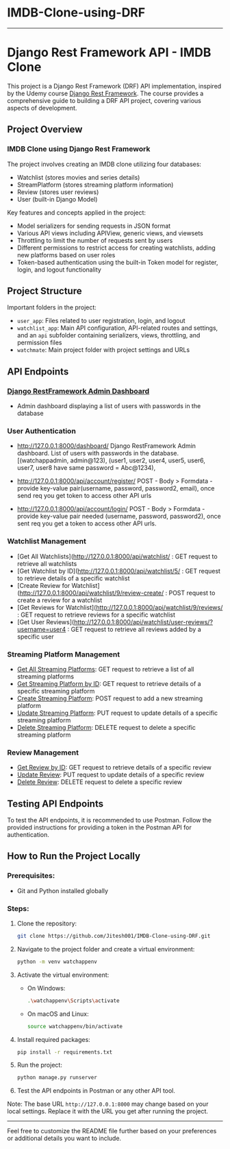 # IMDB-Clone-using-DRF
---

# Django Rest Framework API - IMDB Clone

This project is a Django Rest Framework (DRF) API implementation, inspired by the Udemy course [Django Rest Framework](https://www.udemy.com/course/django-rest-framework/). The course provides a comprehensive guide to building a DRF API project, covering various aspects of development.

## Project Overview

### IMDB Clone using Django Rest Framework

The project involves creating an IMDB clone utilizing four databases:

- Watchlist (stores movies and series details)
- StreamPlatform (stores streaming platform information)
- Review (stores user reviews)
- User (built-in Django Model)

Key features and concepts applied in the project:

- Model serializers for sending requests in JSON format
- Various API views including APIView, generic views, and viewsets
- Throttling to limit the number of requests sent by users
- Different permissions to restrict access for creating watchlists, adding new platforms based on user roles
- Token-based authentication using the built-in Token model for register, login, and logout functionality

## Project Structure

Important folders in the project:

- `user_app`: Files related to user registration, login, and logout
- `watchlist_app`: Main API configuration, API-related routes and settings, and an `api` subfolder containing serializers, views, throttling, and permission files
- `watchmate`: Main project folder with project settings and URLs

## API Endpoints

### [Django RestFramework Admin Dashboard](http://127.0.0.1:8000/dashboard/)

- Admin dashboard displaying a list of users with passwords in the database

### User Authentication

- http://127.0.0.1:8000/dashboard/
Django RestFramework Admin dashboard. List of users with passwords in the database. [(watchappadmin, admin@123), (user1, user2, user4, user5, user6, user7, user8 have same password  = Abc@1234), 

- http://127.0.0.1:8000/api/account/register/
POST - Body > Formdata - provide key-value pair(username, password, password2, email), once send req you get token to access other API urls

- http://127.0.0.1:8000/api/account/login/
POST - Body > Formdata - provide key-value pair needed (username, password, password2), once sent req you get a token to access other API urls.


### Watchlist Management

- [Get All Watchlists](http://127.0.0.1:8000/api/watchlist/ : GET request to retrieve all watchlists
- [Get Watchlist by ID](http://127.0.0.1:8000/api/watchlist/5/ : GET request to retrieve details of a specific watchlist
- [Create Review for Watchlist](http://127.0.0.1:8000/api/watchlist/9/review-create/ : POST request to create a review for a watchlist
- [Get Reviews for Watchlist](http://127.0.0.1:8000/api/watchlist/9/reviews/ : GET request to retrieve reviews for a specific watchlist
- [Get User Reviews](http://127.0.0.1:8000/api/watchlist/user-reviews/?username=user4 : GET request to retrieve all reviews added by a specific user

### Streaming Platform Management

- [Get All Streaming Platforms](http://127.0.0.1:8000/api/watchlist/stream/): GET request to retrieve a list of all streaming platforms
- [Get Streaming Platform by ID](http://127.0.0.1:8000/api/watchlist/stream/1/): GET request to retrieve details of a specific streaming platform
- [Create Streaming Platform](http://127.0.0.1:8000/api/watchlist/stream/): POST request to add a new streaming platform
- [Update Streaming Platform](http://127.0.0.1:8000/api/watchlist/stream/1/): PUT request to update details of a specific streaming platform
- [Delete Streaming Platform](http://127.0.0.1:8000/api/watchlist/stream/1/): DELETE request to delete a specific streaming platform

### Review Management

- [Get Review by ID](http://127.0.0.1:8000/api/watchlist/reviews/12/): GET request to retrieve details of a specific review
- [Update Review](http://127.0.0.1:8000/api/watchlist/reviews/12/): PUT request to update details of a specific review
- [Delete Review](http://127.0.0.1:8000/api/watchlist/reviews/12/): DELETE request to delete a specific review

## Testing API Endpoints

To test the API endpoints, it is recommended to use Postman. Follow the provided instructions for providing a token in the Postman API for authentication.

## How to Run the Project Locally

### Prerequisites:

- Git and Python installed globally

### Steps:

1. Clone the repository:

    ```bash
    git clone https://github.com/Jitesh001/IMDB-Clone-using-DRF.git
    ```

2. Navigate to the project folder and create a virtual environment:

    ```bash
    python -m venv watchappenv
    ```

3. Activate the virtual environment:

    - On Windows:

        ```bash
        .\watchappenv\Scripts\activate
        ```

    - On macOS and Linux:

        ```bash
        source watchappenv/bin/activate
        ```

4. Install required packages:

    ```bash
    pip install -r requirements.txt
    ```

5. Run the project:

    ```bash
    python manage.py runserver
    ```

6. Test the API endpoints in Postman or any other API tool.

Note: The base URL `http://127.0.0.1:8000` may change based on your local settings. Replace it with the URL you get after running the project.

---

Feel free to customize the README file further based on your preferences or additional details you want to include.
